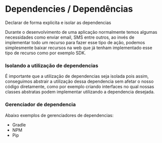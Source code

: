 # Dependencies / Dependências

Declarar de forma explicita e isolar as dependencias

Durante o desenvolvimento de uma aplicação normalmente temos algumas necessidades como enviar email, SMS entre outros, ao invés de implementar todo um recurso para fazer esse tipo de ação, podemos simplesmente baixar recursos na web que já tenham implementado esse tipo de recurso como por exemplo SDK.

### Isolando a utilização de dependencias

É importante que a utilização de dependencias seja isolada pois assim, conseguimos abstrair a utilização dessa dependencia sem afetar o nosso código diretamente, como por exemplo criando interfaces no qual nossas classes abstratas podem implementar utilizando a dependencia desejada. 

### Gerenciador de dependencia

Abaixo exemplos de gerenciadores de dependencias:

- Gradle
- NPM
- Pip
